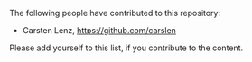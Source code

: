 The following people have contributed to this repository:

- Carsten Lenz, https://github.com/carslen

Please add yourself to this list, if you contribute to the content.
